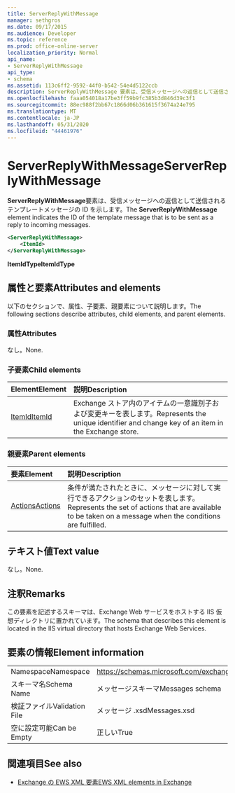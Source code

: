 ```yaml
---
title: ServerReplyWithMessage
manager: sethgros
ms.date: 09/17/2015
ms.audience: Developer
ms.topic: reference
ms.prod: office-online-server
localization_priority: Normal
api_name:
- ServerReplyWithMessage
api_type:
- schema
ms.assetid: 113c6ff2-9592-44f0-b542-54e4d5122ccb
description: ServerReplyWithMessage 要素は、受信メッセージへの返信として送信されるテンプレートメッセージの ID を示します。
ms.openlocfilehash: faaa054018a17be3ff59b9fc385b3d846d39c3f1
ms.sourcegitcommit: 88ec988f2bb67c1866d06b361615f3674a24e795
ms.translationtype: MT
ms.contentlocale: ja-JP
ms.lasthandoff: 05/31/2020
ms.locfileid: "44461976"
---
```

# <a name="serverreplywithmessage"></a><span data-ttu-id="7d8ca-103">ServerReplyWithMessage</span><span class="sxs-lookup"><span data-stu-id="7d8ca-103">ServerReplyWithMessage</span></span>

<span data-ttu-id="7d8ca-104">**ServerReplyWithMessage**要素は、受信メッセージへの返信として送信されるテンプレートメッセージの ID を示します。</span><span class="sxs-lookup"><span data-stu-id="7d8ca-104">The **ServerReplyWithMessage** element indicates the ID of the template message that is to be sent as a reply to incoming messages.</span></span> 
  
```XML
<ServerReplyWithMessage>
    <ItemId>
</ServerReplyWithMessage>
```

 <span data-ttu-id="7d8ca-105">**ItemIdType**</span><span class="sxs-lookup"><span data-stu-id="7d8ca-105">**ItemIdType**</span></span>
## <a name="attributes-and-elements"></a><span data-ttu-id="7d8ca-106">属性と要素</span><span class="sxs-lookup"><span data-stu-id="7d8ca-106">Attributes and elements</span></span>

<span data-ttu-id="7d8ca-107">以下のセクションで、属性、子要素、親要素について説明します。</span><span class="sxs-lookup"><span data-stu-id="7d8ca-107">The following sections describe attributes, child elements, and parent elements.</span></span>
  
### <a name="attributes"></a><span data-ttu-id="7d8ca-108">属性</span><span class="sxs-lookup"><span data-stu-id="7d8ca-108">Attributes</span></span>

<span data-ttu-id="7d8ca-109">なし。</span><span class="sxs-lookup"><span data-stu-id="7d8ca-109">None.</span></span>
  
### <a name="child-elements"></a><span data-ttu-id="7d8ca-110">子要素</span><span class="sxs-lookup"><span data-stu-id="7d8ca-110">Child elements</span></span>

|<span data-ttu-id="7d8ca-111">**Element**</span><span class="sxs-lookup"><span data-stu-id="7d8ca-111">**Element**</span></span>|<span data-ttu-id="7d8ca-112">**説明**</span><span class="sxs-lookup"><span data-stu-id="7d8ca-112">**Description**</span></span>|
|:-----|:-----|
|[<span data-ttu-id="7d8ca-113">ItemId</span><span class="sxs-lookup"><span data-stu-id="7d8ca-113">ItemId</span></span>](itemid.md) <br/> |<span data-ttu-id="7d8ca-114">Exchange ストア内のアイテムの一意識別子および変更キーを表します。</span><span class="sxs-lookup"><span data-stu-id="7d8ca-114">Represents the unique identifier and change key of an item in the Exchange store.</span></span>  <br/> |
   
### <a name="parent-elements"></a><span data-ttu-id="7d8ca-115">親要素</span><span class="sxs-lookup"><span data-stu-id="7d8ca-115">Parent elements</span></span>

|<span data-ttu-id="7d8ca-116">**要素**</span><span class="sxs-lookup"><span data-stu-id="7d8ca-116">**Element**</span></span>|<span data-ttu-id="7d8ca-117">**説明**</span><span class="sxs-lookup"><span data-stu-id="7d8ca-117">**Description**</span></span>|
|:-----|:-----|
|[<span data-ttu-id="7d8ca-118">Actions</span><span class="sxs-lookup"><span data-stu-id="7d8ca-118">Actions</span></span>](actions.md) <br/> |<span data-ttu-id="7d8ca-119">条件が満たされたときに、メッセージに対して実行できるアクションのセットを表します。</span><span class="sxs-lookup"><span data-stu-id="7d8ca-119">Represents the set of actions that are available to be taken on a message when the conditions are fulfilled.</span></span>  <br/> |
   
## <a name="text-value"></a><span data-ttu-id="7d8ca-120">テキスト値</span><span class="sxs-lookup"><span data-stu-id="7d8ca-120">Text value</span></span>

<span data-ttu-id="7d8ca-121">なし。</span><span class="sxs-lookup"><span data-stu-id="7d8ca-121">None.</span></span>
  
## <a name="remarks"></a><span data-ttu-id="7d8ca-122">注釈</span><span class="sxs-lookup"><span data-stu-id="7d8ca-122">Remarks</span></span>

<span data-ttu-id="7d8ca-123">この要素を記述するスキーマは、Exchange Web サービスをホストする IIS 仮想ディレクトリに置かれています。</span><span class="sxs-lookup"><span data-stu-id="7d8ca-123">The schema that describes this element is located in the IIS virtual directory that hosts Exchange Web Services.</span></span>
  
## <a name="element-information"></a><span data-ttu-id="7d8ca-124">要素の情報</span><span class="sxs-lookup"><span data-stu-id="7d8ca-124">Element information</span></span>

|||
|:-----|:-----|
|<span data-ttu-id="7d8ca-125">Namespace</span><span class="sxs-lookup"><span data-stu-id="7d8ca-125">Namespace</span></span>  <br/> |https://schemas.microsoft.com/exchange/services/2006/messages  <br/> |
|<span data-ttu-id="7d8ca-126">スキーマ名</span><span class="sxs-lookup"><span data-stu-id="7d8ca-126">Schema Name</span></span>  <br/> |<span data-ttu-id="7d8ca-127">メッセージスキーマ</span><span class="sxs-lookup"><span data-stu-id="7d8ca-127">Messages schema</span></span>  <br/> |
|<span data-ttu-id="7d8ca-128">検証ファイル</span><span class="sxs-lookup"><span data-stu-id="7d8ca-128">Validation File</span></span>  <br/> |<span data-ttu-id="7d8ca-129">メッセージ .xsd</span><span class="sxs-lookup"><span data-stu-id="7d8ca-129">Messages.xsd</span></span>  <br/> |
|<span data-ttu-id="7d8ca-130">空に設定可能</span><span class="sxs-lookup"><span data-stu-id="7d8ca-130">Can be Empty</span></span>  <br/> |<span data-ttu-id="7d8ca-131">正しい</span><span class="sxs-lookup"><span data-stu-id="7d8ca-131">True</span></span>  <br/> |
   
## <a name="see-also"></a><span data-ttu-id="7d8ca-132">関連項目</span><span class="sxs-lookup"><span data-stu-id="7d8ca-132">See also</span></span>



- [<span data-ttu-id="7d8ca-133">Exchange の EWS XML 要素</span><span class="sxs-lookup"><span data-stu-id="7d8ca-133">EWS XML elements in Exchange</span></span>](ews-xml-elements-in-exchange.md)

